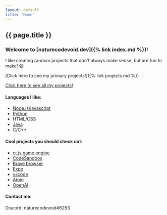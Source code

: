 ```yaml
---
layout: default
title: "Home"
---
```


## {{ page.title }}

### Welcome to [naturecodevoid.dev]({% link index.md %})!

I like creating random projects that don't always make sense, but are fun to make! 😄

[Click here to see my primary projects!]({% link projects.md %})

[Click here to see all my projects!](https://github.com/naturecodevoid?tab=repositories)

#### Languages I like:

-   [Node.js/javascript](https://nodejs.org/)
-   [Python](https://www.python.org/)
-   HTML/CSS
-   [Java](https://www.oracle.com/java/)
-   C/C++

#### Cool projects you should check out:

-   [ct.js game engine](https://ctjs.rocks/)
-   [CodeSandbox](https://codesandbox.io/)
-   [Brave browser](https://brave.com/)
-   [Expo](https://expo.io/)
-   [vscode](https://code.visualstudio.com)
-   [Atom](https://atom.io/)
-   [OpenAI](https://openai.com/)

#### Contact me:

Discord: naturecodevoid#6253
